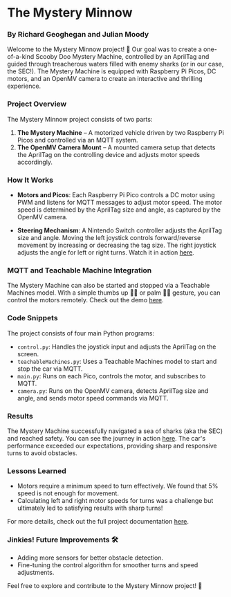 # The Mystery Minnow

### By Richard Geoghegan and Julian Moody

Welcome to the Mystery Minnow project! 🚐 Our goal was to create a one-of-a-kind Scooby Doo Mystery Machine, controlled by an AprilTag and guided through treacherous waters filled with enemy sharks (or in our case, the SEC!). The Mystery Machine is equipped with Raspberry Pi Picos, DC motors, and an OpenMV camera to create an interactive and thrilling experience.

### Project Overview

The Mystery Minnow project consists of two parts:

1. **The Mystery Machine** – A motorized vehicle driven by two Raspberry Pi Picos and controlled via an MQTT system.
2. **The OpenMV Camera Mount** – A mounted camera setup that detects the AprilTag on the controlling device and adjusts motor speeds accordingly.

### How It Works

- **Motors and Picos**: Each Raspberry Pi Pico controls a DC motor using PWM and listens for MQTT messages to adjust motor speed. The motor speed is determined by the AprilTag size and angle, as captured by the OpenMV camera.
  
- **Steering Mechanism**: A Nintendo Switch controller adjusts the AprilTag size and angle. Moving the left joystick controls forward/reverse movement by increasing or decreasing the tag size. The right joystick adjusts the angle for left or right turns. Watch it in action [here](https://youtu.be/yywP8cnmCqU).

### MQTT and Teachable Machine Integration

The Mystery Machine can also be started and stopped via a Teachable Machines model. With a simple thumbs up 👍🏼 or palm ✋🏼 gesture, you can control the motors remotely. Check out the demo [here](https://youtu.be/N9wVXPvfcjw).

### Code Snippets

The project consists of four main Python programs:

- `control.py`: Handles the joystick input and adjusts the AprilTag on the screen.
- `teachableMachines.py`: Uses a Teachable Machines model to start and stop the car via MQTT.
- `main.py`: Runs on each Pico, controls the motor, and subscribes to MQTT.
- `camera.py`: Runs on the OpenMV camera, detects AprilTag size and angle, and sends motor speed commands via MQTT.

### Results

The Mystery Machine successfully navigated a sea of sharks (aka the SEC) and reached safety. You can see the journey in action [here](https://youtu.be/U2Pm0H5OdSs). The car's performance exceeded our expectations, providing sharp and responsive turns to avoid obstacles.

### Lessons Learned

- Motors require a minimum speed to turn effectively. We found that 5% speed is not enough for movement.
- Calculating left and right motor speeds for turns was a challenge but ultimately led to satisfying results with sharp turns!

For more details, check out the full project documentation [here](https://github.com/Richard-Geoghegan/ME35/blob/main/SharksandMinnows/README.md).

### Jinkies! Future Improvements 🛠

- Adding more sensors for better obstacle detection.
- Fine-tuning the control algorithm for smoother turns and speed adjustments.

Feel free to explore and contribute to the Mystery Minnow project! 🎉
